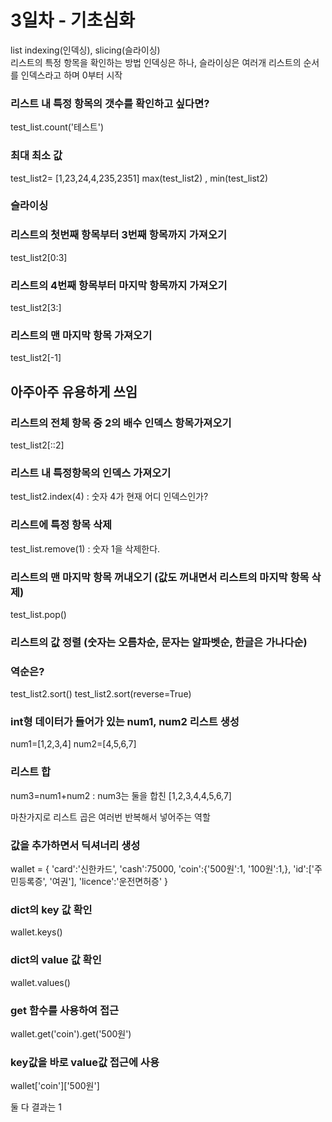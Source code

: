 # 3일차 - 기초심화

list indexing(인덱싱), slicing(슬라이싱) \
리스트의 특정 항목을 확인하는 방법
인덱싱은 하나, 슬라이싱은 여러개
리스트의 순서를 인덱스라고 하며 0부터 시작

### 리스트 내 특정 항목의 갯수를 확인하고 싶다면?
test_list.count('테스트')

### 최대 최소 값
test_list2= [1,23,24,4,235,2351]
max(test_list2) , min(test_list2)

### 슬라이싱
### 리스트의 첫번째 항목부터 3번째 항목까지 가져오기
test_list2[0:3]

### 리스트의 4번째 항목부터 마지막 항목까지 가져오기
test_list2[3:]

### 리스트의 맨 마지막 항목 가져오기
test_list2[-1]

## 아주아주 유용하게 쓰임
### 리스트의 전체 항목 중 2의 배수 인덱스 항목가져오기
test_list2[::2]

### 리스트 내 특정항목의 인덱스 가져오기
test_list2.index(4) : 숫자 4가 현재 어디 인덱스인가?

### 리스트에 특정 항목 삭제
test_list.remove(1) : 숫자 1을 삭제한다.

### 리스트의 맨 마지막 항목 꺼내오기 (값도 꺼내면서 리스트의 마지막 항목 삭제)
test_list.pop()

### 리스트의 값 정렬 (숫자는 오름차순, 문자는 알파벳순, 한글은 가나다순)
### 역순은?
test_list2.sort()
test_list2.sort(reverse=True)

### int형 데이터가 들어가 있는 num1, num2 리스트 생성
num1=[1,2,3,4]
num2=[4,5,6,7]

### 리스트 합
num3=num1+num2 : num3는 둘을 합친 [1,2,3,4,4,5,6,7]

마찬가지로 리스트 곱은 여러번 반복해서 넣어주는 역할

### 값을 추가하면서 딕셔너리 생성
wallet = {
    'card':'신한카드',
    'cash':75000,
    'coin':{'500원':1,
            '100원':1,},
    'id':['주민등록증', '여권'],
    'licence':'운전면허증'
}

### dict의 key 값 확인
wallet.keys()

### dict의 value 값 확인
wallet.values()


### get 함수를 사용하여 접근
wallet.get('coin').get('500원')

### key값을 바로 value값 접근에 사용
wallet['coin']['500원'] 

둘 다 결과는 1
